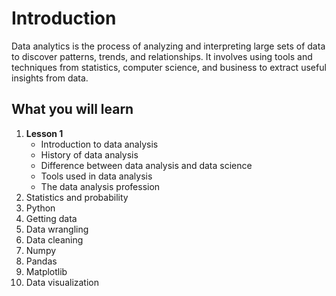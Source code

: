 # Introduction

Data analytics is the process of analyzing and interpreting large sets of data to discover patterns, trends, and relationships. It involves using tools and techniques from statistics, computer science, and business to extract useful insights from data.

## What you will learn

1. **Lesson 1**
   - Introduction to data analysis
   - History of data analysis
   - Difference between data analysis and data science
   - Tools used in data analysis
   - The data analysis profession
2. Statistics and probability
3. Python
4. Getting data
5. Data wrangling
6. Data cleaning
7. Numpy
8. Pandas
9. Matplotlib
10. Data visualization

